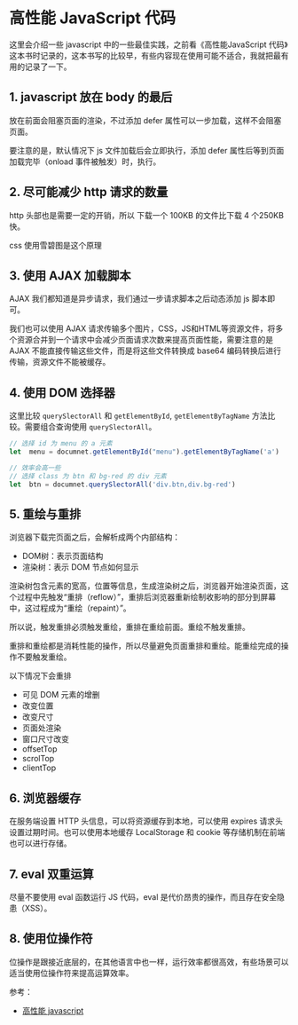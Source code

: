 # 高性能 JavaScript 代码

这里会介绍一些 javascript 中的一些最佳实践，之前看《高性能JavaScript 代码》这本书时记录的，这本书写的比较早，有些内容现在使用可能不适合，我就把最有用的记录了一下。

## 1. javascript 放在 body 的最后

放在前面会阻塞页面的渲染，不过添加 defer 属性可以一步加载，这样不会阻塞页面。

要注意的是，默认情况下 js 文件加载后会立即执行，添加 defer 属性后等到页面加载完毕（onload 事件被触发）时，执行。

## 2. 尽可能减少 http 请求的数量

http 头部也是需要一定的开销，所以 下载一个 100KB 的文件比下载 4 个250KB 快。

css 使用雪碧图是这个原理

## 3. 使用 AJAX 加载脚本

AJAX 我们都知道是异步请求，我们通过一步请求脚本之后动态添加 js 脚本即可。

我们也可以使用 AJAX 请求传输多个图片，CSS，JS和HTML等资源文件，将多个资源合并到一个请求中会减少页面请求次数来提高页面性能，需要注意的是 AJAX 不能直接传输这些文件，而是将这些文件转换成 base64 编码转换后进行传输，资源文件不能被缓存。

## 4. 使用 DOM 选择器

这里比较 `querySlectorAll` 和 `getElementById`, `getElementByTagName` 方法比较。需要组合查询使用 `querySlectorAll`。

```js
// 选择 id 为 menu 的 a 元素
let  menu = documnet.getElementById("menu").getElementByTagName('a')

// 效率会高一些
// 选择 class 为 btn 和 bg-red 的 div 元素
let  btn = documnet.querySlectorAll('div.btn,div.bg-red')
```

## 5. 重绘与重排

浏览器下载完页面之后，会解析成两个内部结构：

- DOM树：表示页面结构
- 渲染树：表示 DOM 节点如何显示

渲染树包含元素的宽高，位置等信息，生成渲染树之后，浏览器开始渲染页面，这个过程中先触发“重排（reflow）”，重排后浏览器重新绘制收影响的部分到屏幕中，这过程成为“重绘（repaint）”。

所以说，触发重排必须触发重绘，重排在重绘前面。重绘不触发重排。

重排和重绘都是消耗性能的操作，所以尽量避免页面重排和重绘。能重绘完成的操作不要触发重绘。

以下情况下会重排

- 可见 DOM 元素的增删
- 改变位置
- 改变尺寸
- 页面处渲染
- 窗口尺寸改变
- offsetTop
- scrolTop
- clientTop

## 6. 浏览器缓存

在服务端设置 HTTP 头信息，可以将资源缓存到本地，可以使用 expires 请求头设置过期时间。也可以使用本地缓存 LocalStorage 和 cookie 等存储机制在前端也可以进行存储。

## 7. eval 双重运算

尽量不要使用 eval 函数运行 JS 代码，eval 是代价昂贵的操作，而且存在安全隐患（XSS）。

## 8. 使用位操作符

位操作是跟接近底层的，在其他语言中也一样，运行效率都很高效，有些场景可以适当使用位操作符来提高运算效率。

参考：

- [高性能 javascript](https://book.douban.com/subject/5362856/)
